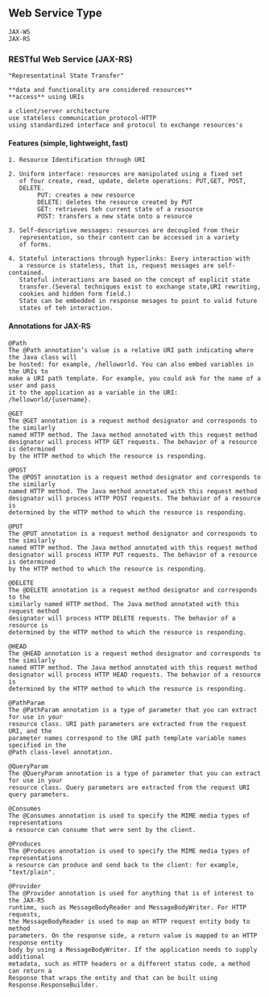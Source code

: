 ## Web Service Type ##

    JAX-WS
    JAX-RS


### RESTful Web Service (JAX-RS) ###

    "Representatinal State Transfer"

    **data and functionality are considered resources** 
    **access** using URIs

    a client/server architecture
    use stateless communication protocol-HTTP
    using standardized interface and protocol to exchange resources's 


#### Features (simple, lightweight, fast) ####

    1. Resource Identification through URI

    2. Uniform interface: resources are manipulated using a fixed set
       of four create, read, update, delete operations: PUT,GET, POST,
       DELETE.
            PUT: creates a new resource
            DELETE: deletes the resource created by PUT
            GET: retrieves teh current state of a resource
            POST: transfers a new state onto a resource

    3. Self-descriptive messages: resources are decoupled from their 
       representation, so their content can be accessed in a variety 
       of forms.
        
    4. Stateful interactions through hyperlinks: Every interaction with 
       a resource is stateless, that is, request messages are self-contained.
       Stateful interactions are based on the concept of explicit state 
       transfer.(Several techniques exist to exchange state,URI rewriting,
       cookies and hidden form field.)
       State can be embedded in response mesages to point to valid future 
       states of teh interaction.
        
#### Annotations for JAX-RS ####

    @Path 
    The @Path annotation’s value is a relative URI path indicating where the Java class will
    be hosted: for example, /helloworld. You can also embed variables in the URIs to
    make a URI path template. For example, you could ask for the name of a user and pass
    it to the application as a variable in the URI: /helloworld/{username}.

    @GET 
    The @GET annotation is a request method designator and corresponds to the similarly
    named HTTP method. The Java method annotated with this request method
    designator will process HTTP GET requests. The behavior of a resource is determined
    by the HTTP method to which the resource is responding.

    @POST 
    The @POST annotation is a request method designator and corresponds to the similarly
    named HTTP method. The Java method annotated with this request method
    designator will process HTTP POST requests. The behavior of a resource is
    determined by the HTTP method to which the resource is responding.

    @PUT 
    The @PUT annotation is a request method designator and corresponds to the similarly
    named HTTP method. The Java method annotated with this request method
    designator will process HTTP PUT requests. The behavior of a resource is determined
    by the HTTP method to which the resource is responding.

    @DELETE 
    The @DELETE annotation is a request method designator and corresponds to the
    similarly named HTTP method. The Java method annotated with this request method
    designator will process HTTP DELETE requests. The behavior of a resource is
    determined by the HTTP method to which the resource is responding.

    @HEAD 
    The @HEAD annotation is a request method designator and corresponds to the similarly
    named HTTP method. The Java method annotated with this request method
    designator will process HTTP HEAD requests. The behavior of a resource is
    determined by the HTTP method to which the resource is responding.

    @PathParam 
    The @PathParam annotation is a type of parameter that you can extract for use in your
    resource class. URI path parameters are extracted from the request URI, and the
    parameter names correspond to the URI path template variable names specified in the
    @Path class-level annotation.

    @QueryParam 
    The @QueryParam annotation is a type of parameter that you can extract for use in your
    resource class. Query parameters are extracted from the request URI query parameters.
    
    @Consumes
    The @Consumes annotation is used to specify the MIME media types of representations
    a resource can consume that were sent by the client.

    @Produces
    The @Produces annotation is used to specify the MIME media types of representations
    a resource can produce and send back to the client: for example, "text/plain".

    @Provider
    The @Provider annotation is used for anything that is of interest to the JAX-RS
    runtime, such as MessageBodyReader and MessageBodyWriter. For HTTP requests,
    the MessageBodyReader is used to map an HTTP request entity body to method
    parameters. On the response side, a return value is mapped to an HTTP response entity
    body by using a MessageBodyWriter. If the application needs to supply additional
    metadata, such as HTTP headers or a different status code, a method can return a
    Response that wraps the entity and that can be built using
    Response.ResponseBuilder.   


